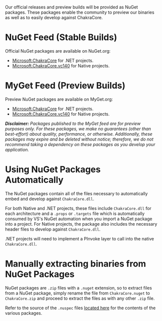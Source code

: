 Our official releases and preview builds will be provided as NuGet packages.
These packages enable the community to preview our binaries as well as to easily develop against ChakraCore.


# NuGet Feed (Stable Builds)

Official NuGet packages are available on NuGet.org:
* [Microsoft.ChakraCore](https://www.nuget.org/packages/Microsoft.ChakraCore) for .NET projects.
* [Microsoft.ChakraCore.vc140](https://www.nuget.org/packages/Microsoft.ChakraCore.vc140) for Native projects.


# MyGet Feed (Preview Builds)

Preview NuGet packages are available on MyGet.org:
* [Microsoft.ChakraCore](https://www.myget.org/feed/chakracore-preview/package/nuget/Microsoft.ChakraCore) for .NET projects.
* [Microsoft.ChakraCore.vc140](https://www.myget.org/feed/chakracore-preview/package/nuget/Microsoft.ChakraCore.vc140) for Native projects.

_**Disclaimer:** Packages published to the MyGet feed are for preview purposes only. For these packages, we make no guarantees (other than best-effort) about quality, performance, or otherwise. Additionally, these packages may expire and be deleted without notice; therefore, we do not recommend taking a dependency on these packages as you develop your application._


# Using NuGet Packages Automatically

The NuGet packages contain all of the files necessary to automatically embed and develop against `ChakraCore.dll`.

For both Native and .NET projects, these files include `ChakraCore.dll` for each architecture and a `.props` or `.targets` file which is automatically consumed by VS's NuGet automation when you import a NuGet package into a project. For Native projects, the package also includes the necessary header files to develop against `ChakraCore.dll`.

.NET projects will need to implement a PInvoke layer to call into the native `ChakraCore.dll`.


# Manually extracting binaries from NuGet Packages

NuGet packages are `.zip` files with a `.nuget` extension, so to extract files
from a NuGet package, simply rename the file from `ChakraCore.nuget` to `ChakraCore.zip` and proceed to extract the files as with any other `.zip` file.

Refer to the source of the `.nuspec` files [located here](https://github.com/Microsoft/ChakraCore/tree/master/Build/NuGet) for the contents of the various packages.
